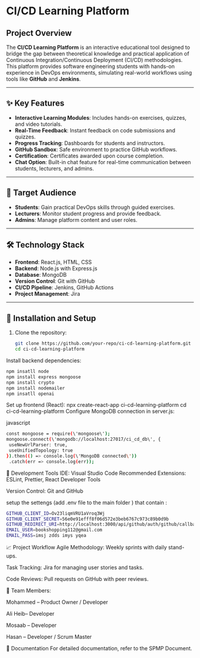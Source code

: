# CI/CD Learning Platform

## Project Overview

The **CI/CD Learning Platform** is an interactive educational tool designed to bridge the gap between theoretical knowledge and practical application of Continuous Integration/Continuous Deployment (CI/CD) methodologies. This platform provides software engineering students with hands-on experience in DevOps environments, simulating real-world workflows using tools like **GitHub** and **Jenkins**.

---

## ✨ Key Features

- **Interactive Learning Modules**: Includes hands-on exercises, quizzes, and video tutorials.  
- **Real-Time Feedback**: Instant feedback on code submissions and quizzes.  
- **Progress Tracking**: Dashboards for students and instructors.  
- **GitHub Sandbox**: Safe environment to practice GitHub workflows.  
- **Certification**: Certificates awarded upon course completion.  
- **Chat Option**: Built-in chat feature for real-time communication between students, lecturers, and admins.

---

## 🎯 Target Audience

- **Students**: Gain practical DevOps skills through guided exercises.  
- **Lecturers**: Monitor student progress and provide feedback.  
- **Admins**: Manage platform content and user roles.

---

## 🛠️ Technology Stack

- **Frontend**: React.js, HTML, CSS  
- **Backend**: Node.js with Express.js  
- **Database**: MongoDB  
- **Version Control**: Git with GitHub  
- **CI/CD Pipeline**: Jenkins, GitHub Actions  
- **Project Management**: Jira

---

## 🚀 Installation and Setup

1. Clone the repository:

   ```bash
   git clone https://github.com/your-repo/ci-cd-learning-platform.git
   cd ci-cd-learning-platform
Install backend dependencies:
   ```bash
npm insatll node 
npm install express mongoose
npm install crypto
npm install nodemailer
npm insatll openai
```

Set up frontend (React):
npx create-react-app ci-cd-learning-platform
cd ci-cd-learning-platform
Configure MongoDB connection in server.js:

javascript
 ```bash
const mongoose = require(\'mongoose\');
mongoose.connect(\'mongodb://localhost:27017/ci_cd_db\', {
  useNewUrlParser: true,
  useUnifiedTopology: true
}).then(() => console.log(\'MongoDB connected\'))
  .catch(err => console.log(err));
```
🧰 Development Tools
IDE: Visual Studio Code
Recommended Extensions: ESLint, Prettier, React Developer Tools

Version Control: Git and GitHub


setup the settengs (add .env file to the main folder )  that contain :
 ```bash
GITHUB_CLIENT_ID=Ov23liqmVRU1aVroq3Wj
GITHUB_CLIENT_SECRET=56e0e91efff8f06d572e3beb6767c973c89b0d9b
GITHUB_REDIRECT_URI=http://localhost:3000/api/github/auth/github/callback
EMAIL_USER=bookshopping112@gmail.com
EMAIL_PASS=imsj zdds imys yqea
```


📈 Project Workflow
Agile Methodology: Weekly sprints with daily stand-ups.

Task Tracking: Jira for managing user stories and tasks.

Code Reviews: Pull requests on GitHub with peer reviews.

👥 Team Members:

Mohammed – Product Owner / Developer

Ali Heib– Developer

Mosaab – Developer

Hasan – Developer / Scrum Master

📄 Documentation
For detailed documentation, refer to the SPMP Document.



